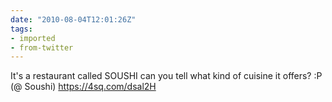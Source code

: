 ```yaml
---
date: "2010-08-04T12:01:26Z"
tags:
- imported
- from-twitter
---
```

It's a restaurant called SOUSHI can you tell what kind of cuisine it offers? :P \(@ Soushi) https://4sq.com/dsal2H
